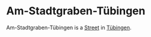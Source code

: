 # Am-Stadtgraben-Tübingen

Am-Stadtgraben-Tübingen is a [Street](1100000019.md) in [Tübingen](2000001.md).
